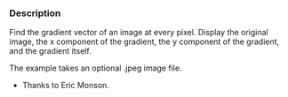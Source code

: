 ### Description

Find the gradient vector of an image at every pixel. Display the original image, the x component of the gradient, the y component of the gradient, and the gradient itself.

The example takes an optional .jpeg image file.

* Thanks to Eric Monson.
